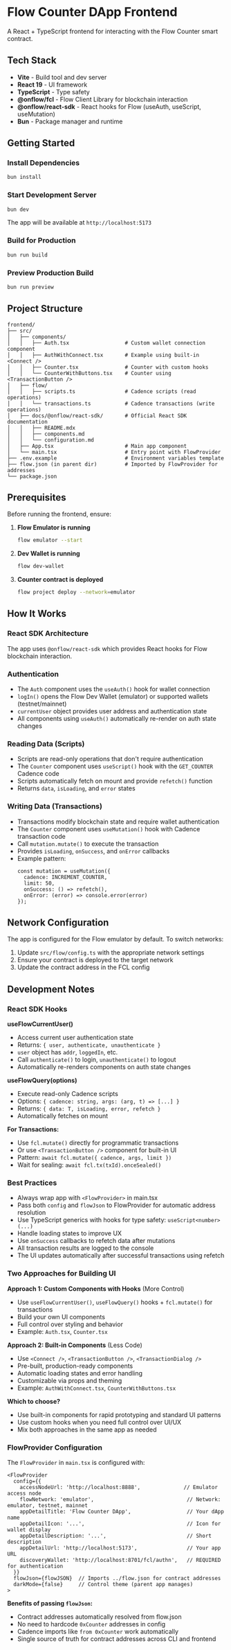 # Flow Counter DApp Frontend

A React + TypeScript frontend for interacting with the Flow Counter smart contract.

## Tech Stack

- **Vite** - Build tool and dev server
- **React 19** - UI framework
- **TypeScript** - Type safety
- **@onflow/fcl** - Flow Client Library for blockchain interaction
- **@onflow/react-sdk** - React hooks for Flow (useAuth, useScript, useMutation)
- **Bun** - Package manager and runtime

## Getting Started

### Install Dependencies

```bash
bun install
```

### Start Development Server

```bash
bun dev
```

The app will be available at `http://localhost:5173`

### Build for Production

```bash
bun run build
```

### Preview Production Build

```bash
bun run preview
```

## Project Structure

```
frontend/
├── src/
│   ├── components/
│   │   ├── Auth.tsx                  # Custom wallet connection component
│   │   ├── AuthWithConnect.tsx       # Example using built-in <Connect />
│   │   ├── Counter.tsx               # Counter with custom hooks
│   │   └── CounterWithButtons.tsx    # Counter using <TransactionButton />
│   ├── flow/
│   │   ├── scripts.ts                # Cadence scripts (read operations)
│   │   └── transactions.ts           # Cadence transactions (write operations)
│   ├── docs/@onflow/react-sdk/       # Official React SDK documentation
│   │   ├── README.mdx
│   │   ├── components.md
│   │   └── configuration.md
│   ├── App.tsx                       # Main app component
│   └── main.tsx                      # Entry point with FlowProvider
├── .env.example                      # Environment variables template
├── flow.json (in parent dir)         # Imported by FlowProvider for addresses
└── package.json
```

## Prerequisites

Before running the frontend, ensure:

1. **Flow Emulator is running**
   ```bash
   flow emulator --start
   ```

2. **Dev Wallet is running**
   ```bash
   flow dev-wallet
   ```

3. **Counter contract is deployed**
   ```bash
   flow project deploy --network=emulator
   ```

## How It Works

### React SDK Architecture
The app uses `@onflow/react-sdk` which provides React hooks for Flow blockchain interaction.

### Authentication
- The `Auth` component uses the `useAuth()` hook for wallet connection
- `logIn()` opens the Flow Dev Wallet (emulator) or supported wallets (testnet/mainnet)
- `currentUser` object provides user address and authentication state
- All components using `useAuth()` automatically re-render on auth state changes

### Reading Data (Scripts)
- Scripts are read-only operations that don't require authentication
- The `Counter` component uses `useScript()` hook with the `GET_COUNTER` Cadence code
- Scripts automatically fetch on mount and provide `refetch()` function
- Returns `data`, `isLoading`, and `error` states

### Writing Data (Transactions)
- Transactions modify blockchain state and require wallet authentication
- The `Counter` component uses `useMutation()` hook with Cadence transaction code
- Call `mutation.mutate()` to execute the transaction
- Provides `isLoading`, `onSuccess`, and `onError` callbacks
- Example pattern:
  ```tsx
  const mutation = useMutation({
    cadence: INCREMENT_COUNTER,
    limit: 50,
    onSuccess: () => refetch(),
    onError: (error) => console.error(error)
  });
  ```

## Network Configuration

The app is configured for the Flow emulator by default. To switch networks:

1. Update `src/flow/config.ts` with the appropriate network settings
2. Ensure your contract is deployed to the target network
3. Update the contract address in the FCL config

## Development Notes

### React SDK Hooks

**useFlowCurrentUser()**
- Access current user authentication state
- Returns: `{ user, authenticate, unauthenticate }`
- `user` object has `addr`, `loggedIn`, etc.
- Call `authenticate()` to login, `unauthenticate()` to logout
- Automatically re-renders components on auth state changes

**useFlowQuery<T>(options)**
- Execute read-only Cadence scripts
- Options: `{ cadence: string, args: (arg, t) => [...] }`
- Returns: `{ data: T, isLoading, error, refetch }`
- Automatically fetches on mount

**For Transactions:**
- Use `fcl.mutate()` directly for programmatic transactions
- Or use `<TransactionButton />` component for built-in UI
- Pattern: `await fcl.mutate({ cadence, args, limit })`
- Wait for sealing: `await fcl.tx(txId).onceSealed()`

### Best Practices

- Always wrap app with `<FlowProvider>` in main.tsx
- Pass both `config` and `flowJson` to FlowProvider for automatic address resolution
- Use TypeScript generics with hooks for type safety: `useScript<number>(...)`
- Handle loading states to improve UX
- Use `onSuccess` callbacks to refetch data after mutations
- All transaction results are logged to the console
- The UI updates automatically after successful transactions using refetch

### Two Approaches for Building UI

**Approach 1: Custom Components with Hooks** (More Control)
- Use `useFlowCurrentUser()`, `useFlowQuery()` hooks + `fcl.mutate()` for transactions
- Build your own UI components
- Full control over styling and behavior
- Example: `Auth.tsx`, `Counter.tsx`

**Approach 2: Built-in Components** (Less Code)
- Use `<Connect />`, `<TransactionButton />`, `<TransactionDialog />`
- Pre-built, production-ready components
- Automatic loading states and error handling
- Customizable via props and theming
- Example: `AuthWithConnect.tsx`, `CounterWithButtons.tsx`

**Which to choose?**
- Use built-in components for rapid prototyping and standard UI patterns
- Use custom hooks when you need full control over UI/UX
- Mix both approaches in the same app as needed

### FlowProvider Configuration

The `FlowProvider` in `main.tsx` is configured with:

```tsx
<FlowProvider
  config={{
    accessNodeUrl: 'http://localhost:8888',              // Emulator access node
    flowNetwork: 'emulator',                              // Network: emulator, testnet, mainnet
    appDetailTitle: 'Flow Counter DApp',                  // Your dApp name
    appDetailIcon: '...',                                 // Icon for wallet display
    appDetailDescription: '...',                          // Short description
    appDetailUrl: 'http://localhost:5173',                // Your app URL
    discoveryWallet: 'http://localhost:8701/fcl/authn',   // REQUIRED for authentication
  }}
  flowJson={flowJSON}  // Imports ../flow.json for contract addresses
  darkMode={false}     // Control theme (parent app manages)
>
```

**Benefits of passing `flowJson`:**
- Contract addresses automatically resolved from flow.json
- No need to hardcode `0xCounter` addresses in config
- Cadence imports like `from 0xCounter` work automatically
- Single source of truth for contract addresses across CLI and frontend

